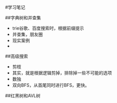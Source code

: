 #学习笔记

##字典树和并查集

 - trie谷歌、百度搜索时，根据前缀提示
 - 并查集，朋友圈
 - 现实案例
 - 

##高级搜索

 - 剪枝
 - 其实，就是根据逻辑剪掉，排除掉一些不可能的选项
 - 数独
 - 双向BFS，从首尾同时进行BFS，更快。

##红黑树和AVL树